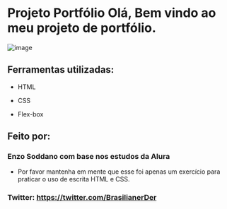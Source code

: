 # Projeto Portfólio Olá, Bem vindo ao meu projeto de portfólio.

![image](https://github.com/DerBrasilianer/portifolio/assets/151905078/837b9d36-7830-4828-ba2b-dbdf7054d726)


## Ferramentas utilizadas:

* HTML

* CSS

* Flex-box

## Feito por:

### Enzo Soddano com base nos estudos da Alura
* Por favor mantenha em mente que esse foi apenas um exercício para praticar o uso de escrita HTML e CSS. 

### Twitter: https://twitter.com/BrasilianerDer
